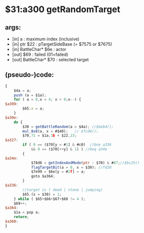 ﻿
# $31:a300 getRandomTarget

<summary></summary>

## args:
+ [in] a : maximum index (inclusive)
+ [in] ptr $22 : pTargetSideBase (= $7575 or $7675)
+ [in] BattleChar* $6e : actor
+ [out] $69 : failed (01=failed)
+ [out] BattleChar* $70 : selected target
## (pseudo-)code:
```js
{
	$4a = a;
	push (a = $1a);
	for ( a = 0,x = 4; x > 0;x--) {
$a309:
		$65.x = a;
	}
$a30e:
	do {
		$30 = getBattleRandom(a = $4a);	//$beb4();
		mul_8x8(a, x = #$40);	// $fcd6();
		$70,71 = $1a,1b + $22,23;
$a327:
		if ( 0 == ($70[y = #1] & #c0)  //bne a336
			&& 0 == ($70[++y] & 1) ) //beq a34e
		{
$a34e:
			$78d8 = getIndexAndMode(ptr : $70) & #87;//$bc25()
			flagTargetBit(a = 0, x = $30); //fd20
			$7e99 = $6e[y = #2f] = a;
			goto $a364;
		}
$a336:
		//target is ( dead | stone | jumping)
		$65.(x = $30) = 1;
	} while ( $65+$66+$67+$68 != 4 );
	$69++;
$a364:
	$1a = pop a;
	return;
$a368:
}
```




